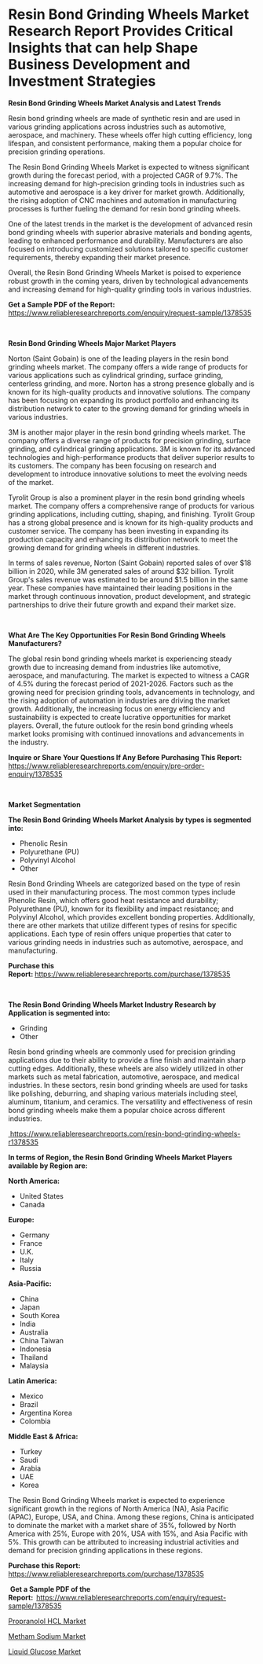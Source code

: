 <p><h1>Resin Bond Grinding Wheels Market Research Report Provides Critical Insights that can help Shape Business Development and Investment Strategies</h1></p><p><strong>Resin Bond Grinding Wheels Market Analysis and Latest Trends</strong></p>
<p><p>Resin bond grinding wheels are made of synthetic resin and are used in various grinding applications across industries such as automotive, aerospace, and machinery. These wheels offer high cutting efficiency, long lifespan, and consistent performance, making them a popular choice for precision grinding operations.</p><p>The Resin Bond Grinding Wheels Market is expected to witness significant growth during the forecast period, with a projected CAGR of 9.7%. The increasing demand for high-precision grinding tools in industries such as automotive and aerospace is a key driver for market growth. Additionally, the rising adoption of CNC machines and automation in manufacturing processes is further fueling the demand for resin bond grinding wheels.</p><p>One of the latest trends in the market is the development of advanced resin bond grinding wheels with superior abrasive materials and bonding agents, leading to enhanced performance and durability. Manufacturers are also focused on introducing customized solutions tailored to specific customer requirements, thereby expanding their market presence.</p><p>Overall, the Resin Bond Grinding Wheels Market is poised to experience robust growth in the coming years, driven by technological advancements and increasing demand for high-quality grinding tools in various industries.</p></p>
<p><strong>Get a Sample PDF of the Report:&nbsp;</strong> <a href="https://www.reliableresearchreports.com/enquiry/request-sample/1378535">https://www.reliableresearchreports.com/enquiry/request-sample/1378535</a></p>
<p>&nbsp;</p>
<p><strong>Resin Bond Grinding Wheels Major Market Players</strong></p>
<p><p>Norton (Saint Gobain) is one of the leading players in the resin bond grinding wheels market. The company offers a wide range of products for various applications such as cylindrical grinding, surface grinding, centerless grinding, and more. Norton has a strong presence globally and is known for its high-quality products and innovative solutions. The company has been focusing on expanding its product portfolio and enhancing its distribution network to cater to the growing demand for grinding wheels in various industries.</p><p>3M is another major player in the resin bond grinding wheels market. The company offers a diverse range of products for precision grinding, surface grinding, and cylindrical grinding applications. 3M is known for its advanced technologies and high-performance products that deliver superior results to its customers. The company has been focusing on research and development to introduce innovative solutions to meet the evolving needs of the market.</p><p>Tyrolit Group is also a prominent player in the resin bond grinding wheels market. The company offers a comprehensive range of products for various grinding applications, including cutting, shaping, and finishing. Tyrolit Group has a strong global presence and is known for its high-quality products and customer service. The company has been investing in expanding its production capacity and enhancing its distribution network to meet the growing demand for grinding wheels in different industries.</p><p>In terms of sales revenue, Norton (Saint Gobain) reported sales of over $18 billion in 2020, while 3M generated sales of around $32 billion. Tyrolit Group's sales revenue was estimated to be around $1.5 billion in the same year. These companies have maintained their leading positions in the market through continuous innovation, product development, and strategic partnerships to drive their future growth and expand their market size.</p></p>
<p>&nbsp;</p>
<p><strong>What Are The Key Opportunities For Resin Bond Grinding Wheels Manufacturers?</strong></p>
<p><p>The global resin bond grinding wheels market is experiencing steady growth due to increasing demand from industries like automotive, aerospace, and manufacturing. The market is expected to witness a CAGR of 4.5% during the forecast period of 2021-2026. Factors such as the growing need for precision grinding tools, advancements in technology, and the rising adoption of automation in industries are driving the market growth. Additionally, the increasing focus on energy efficiency and sustainability is expected to create lucrative opportunities for market players. Overall, the future outlook for the resin bond grinding wheels market looks promising with continued innovations and advancements in the industry.</p></p>
<p><strong>Inquire or Share Your Questions If Any Before Purchasing This Report:</strong> <a href="https://www.reliableresearchreports.com/enquiry/pre-order-enquiry/1378535">https://www.reliableresearchreports.com/enquiry/pre-order-enquiry/1378535</a></p>
<p>&nbsp;</p>
<p><strong>Market Segmentation</strong></p>
<p><strong>The Resin Bond Grinding Wheels Market Analysis by types is segmented into:</strong></p>
<p><ul><li>Phenolic Resin</li><li>Polyurethane (PU)</li><li>Polyvinyl Alcohol</li><li>Other</li></ul></p>
<p><p>Resin Bond Grinding Wheels are categorized based on the type of resin used in their manufacturing process. The most common types include Phenolic Resin, which offers good heat resistance and durability; Polyurethane (PU), known for its flexibility and impact resistance; and Polyvinyl Alcohol, which provides excellent bonding properties. Additionally, there are other markets that utilize different types of resins for specific applications. Each type of resin offers unique properties that cater to various grinding needs in industries such as automotive, aerospace, and manufacturing.</p></p>
<p><strong>Purchase this Report:&nbsp;</strong><a href="https://www.reliableresearchreports.com/purchase/1378535">https://www.reliableresearchreports.com/purchase/1378535</a></p>
<p>&nbsp;</p>
<p><strong>The Resin Bond Grinding Wheels Market Industry Research by Application is segmented into:</strong></p>
<p><ul><li>Grinding</li><li>Other</li></ul></p>
<p><p>Resin bond grinding wheels are commonly used for precision grinding applications due to their ability to provide a fine finish and maintain sharp cutting edges. Additionally, these wheels are also widely utilized in other markets such as metal fabrication, automotive, aerospace, and medical industries. In these sectors, resin bond grinding wheels are used for tasks like polishing, deburring, and shaping various materials including steel, aluminum, titanium, and ceramics. The versatility and effectiveness of resin bond grinding wheels make them a popular choice across different industries.</p></p>
<p><a href="https://www.reliableresearchreports.com/resin-bond-grinding-wheels-r1378535">&nbsp;https://www.reliableresearchreports.com/resin-bond-grinding-wheels-r1378535</a></p>
<p><strong>In terms of Region, the Resin Bond Grinding Wheels Market Players available by Region are:</strong></p>
<p>
    <p> <strong> North America: </strong>
        <ul>
            <li>United States</li>
            <li>Canada</li>
        </ul>
        </p> 
    <p> <strong> Europe: </strong>
        <ul>
            <li>Germany</li>
            <li>France</li>
            <li>U.K.</li>
            <li>Italy</li>
            <li>Russia</li>
        </ul>
        </p> 
    <p> <strong> Asia-Pacific: </strong>
        <ul>
            <li>China</li>
            <li>Japan</li>
            <li>South Korea</li>
            <li>India</li>
            <li>Australia</li>
            <li>China Taiwan</li>
            <li>Indonesia</li>
            <li>Thailand</li>
            <li>Malaysia</li>
        </ul>
        </p> 
    <p> <strong> Latin America: </strong>
        <ul>
            <li>Mexico</li>
            <li>Brazil</li>
            <li>Argentina Korea</li>
            <li>Colombia</li>
        </ul>
        </p> 
    <p> <strong> Middle East & Africa: </strong>
        <ul>
            <li>Turkey</li>
            <li>Saudi</li>
            <li>Arabia</li>
            <li>UAE</li>
            <li>Korea</li>
        </ul>
    </p>
    </p>
<p><p>The Resin Bond Grinding Wheels market is expected to experience significant growth in the regions of North America (NA), Asia Pacific (APAC), Europe, USA, and China. Among these regions, China is anticipated to dominate the market with a market share of 35%, followed by North America with 25%, Europe with 20%, USA with 15%, and Asia Pacific with 5%. This growth can be attributed to increasing industrial activities and demand for precision grinding applications in these regions.</p></p>
<p><strong>Purchase this Report: </strong><a href="https://www.reliableresearchreports.com/purchase/1378535">https://www.reliableresearchreports.com/purchase/1378535</a></p>
<p>&nbsp;<strong>Get a Sample PDF of the Report:&nbsp;&nbsp;</strong><a href="https://www.reliableresearchreports.com/enquiry/request-sample/1378535">https://www.reliableresearchreports.com/enquiry/request-sample/1378535</a></p>
<p><strong></strong></p>
<p><p><a href="https://www.linkedin.com/pulse/propranolol-hcl-market-research-report-provides-critical-rngie?trackingId=mJqVGDfbBy1%2FXgaQENCo%2Fg%3D%3D">Propranolol HCL Market</a></p><p><a href="https://www.linkedin.com/pulse/metham-sodium-market-dynamics-2024-2031-also-its-trends-0bzae?trackingId=G6roWHURhekcUbfawu9yZw%3D%3D">Metham Sodium Market</a></p><p><a href="https://www.linkedin.com/pulse/liquid-glucose-market-provides-comprehensive-analysis-including-g3ake?trackingId=m3xzIs8sSkLWmLM3SL5cKg%3D%3D">Liquid Glucose Market</a></p></p>